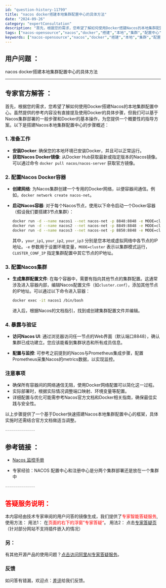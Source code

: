 ```yaml
---
id: "question-history-11799"
title: "nacos docker搭建本地集群配置中心的具体方法"
date: "2024-09-26"
category: "expertConsultation"
description: "首先，根据您的需求，您希望了解如何使用Docker搭建Nacos的本地集群配置中心。虽然提供的参考内容没有直接提及使用Docker的具体步骤，但我们可以基于Nacos集群部署的一般步骤和Docker的基本操作，为您提供一个概要性的指导方案。以下是搭建Nacos本地集群配置中心的步骤概述：### 1."
tags: ["nacos-opensource","nacos","docker","搭建","本地","集群","配置中心"]
keywords: ["nacos-opensource","nacos","docker","搭建","本地","集群","配置中心"]
---
```


## 用户问题 ： 
 nacos docker搭建本地集群配置中心的具体方法  

---------------
## 专家官方解答 ：

首先，根据您的需求，您希望了解如何使用Docker搭建Nacos的本地集群配置中心。虽然提供的参考内容没有直接提及使用Docker的具体步骤，但我们可以基于Nacos集群部署的一般步骤和Docker的基本操作，为您提供一个概要性的指导方案。以下是搭建Nacos本地集群配置中心的步骤概述：

### 1. 准备工作
- **安装Docker**: 确保您的本地环境已安装Docker，并且可以正常运行。
- **获取Nacos Docker镜像**: 从Docker Hub获取最新或指定版本的Nacos镜像。可以通过命令 `docker pull nacos/nacos-server` 获取官方镜像。

### 2. 配置Nacos Docker容器
- **创建网络**: 为Nacos集群创建一个专用的Docker网络，以便容器间通信。例如，`docker network create nacos-net`。

- **启动Nacos容器**: 对于每个Nacos节点，使用以下命令启动一个Docker容器（假设我们要搭建3节点集群）：
  ```sh
  docker run -d --name nacos1 --net nacos-net -p 8848:8848 -e MODE=cluster -e CLUSTER_CONF_IP=your_ip1 nacos/nacos-server
  docker run -d --name nacos2 --net nacos-net -p 8849:8848 -e MODE=cluster -e CLUSTER_CONF_IP=your_ip2 nacos/nacos-server
  docker run -d --name nacos3 --net nacos-net -p 8850:8848 -e MODE=cluster -e CLUSTER_CONF_IP=your_ip3 nacos/nacos-server
  ```
  其中，`your_ip1`, `your_ip2`, `your_ip3` 分别是您本地或虚拟网络中各节点的IP地址。`-e` 参数用于设置环境变量，`MODE=cluster` 表示以集群模式运行，`CLUSTER_CONF_IP` 指定集群配置中其它节点的IP地址。

### 3. 配置Nacos集群
- **生成集群配置文件**: 在每个容器中，需要有指向其他节点的集群配置。这通常涉及进入容器内部，编辑Nacos配置文件（如`cluster.conf`），添加其他节点的IP地址。可以通过以下命令进入容器：
  ```sh
  docker exec -it nacos1 /bin/bash
  ```
  进入后，根据Nacos的文档指引，找到或创建集群配置文件并编辑。

### 4. 暴露与验证
- **访问Nacos UI**: 通过浏览器访问任一节点的Web界面（默认端口8848），确认集群已成功建立。您应该能看到集群状态和所有成员信息。
  
- **配置与监控**: 可参考之前提到的Nacos与Prometheus集成步骤，配置Prometheus采集Nacos的metrics数据，以实现监控。

### 注意事项
- 确保所有容器间的网络通信无阻，使用Docker网络配置可以简化这一过程。
- 实际部署时，根据实际情况调整端口映射、环境变量等配置。
- 详细配置与优化可能需参考Nacos官方文档和Docker相关指南，确保最佳实践与安全性。

以上步骤提供了一个基于Docker快速搭建Nacos本地集群配置中心的框架，具体实施时还需结合官方文档做适当调整。


<font color="#949494">---------------</font> 


## 参考链接 ：

* [Nacos 监控手册](https://nacos.io/docs/latest/guide/admin/monitor-guide)
 
 * 专家经验：NACOS 配置中心和注册中心是分两个集群部署还是放在一个集群中 


 <font color="#949494">---------------</font> 
 


## <font color="#FF0000">答疑服务说明：</font> 

本内容经由技术专家审阅的用户问答的镜像生成，我们提供了<font color="#FF0000">专家智能答疑服务</font>,使用方法：
用法1： 在<font color="#FF0000">页面的右下的浮窗”专家答疑“</font>。
用法2： 点击[专家答疑页](https://answer.opensource.alibaba.com/docs/intro)（针对部分网站不支持插件嵌入的情况）
### 另：


有其他开源产品的使用问题？[点击访问阿里AI专家答疑服务](https://answer.opensource.alibaba.com/docs/intro)。
### 反馈
如问答有错漏，欢迎点：[差评](https://ai.nacos.io/user/feedbackByEnhancerGradePOJOID?enhancerGradePOJOId=13803)给我们反馈。
